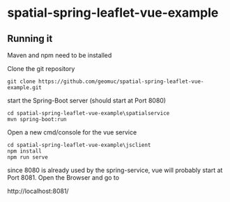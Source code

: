 # spatial-spring-leaflet-vue-example

## Running it

Maven and npm need to be installed

Clone the git repository

```
git clone https://github.com/geomuc/spatial-spring-leaflet-vue-example.git
```

start the Spring-Boot server (should start at Port 8080)
```
cd spatial-spring-leaflet-vue-example\spatialservice
mvn spring-boot:run
```

Open a new cmd/console for the vue service

```
cd spatial-spring-leaflet-vue-example\jsclient
npm install
npm run serve
```
since 8080 is already used by the spring-service, vue will probably start at Port 8081.
Open the Browser and go to

http://localhost:8081/

